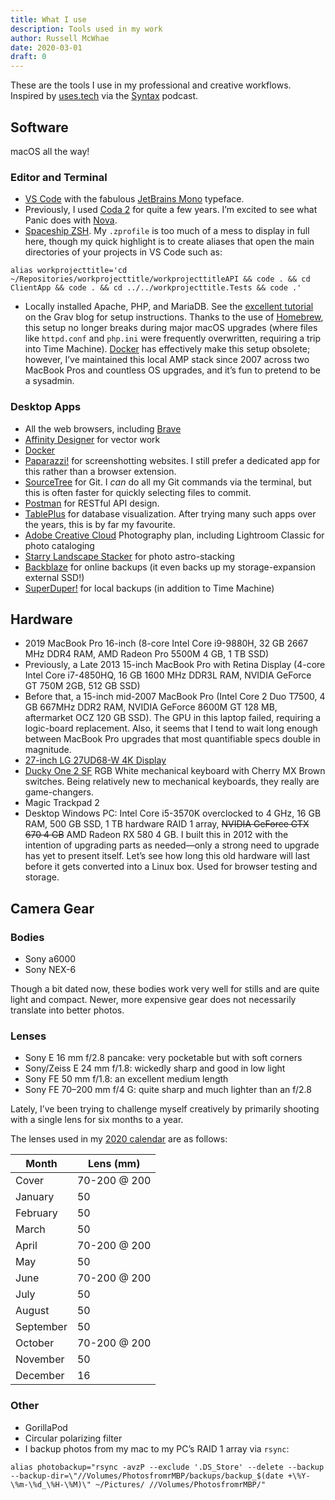 ```yaml
---
title: What I use
description: Tools used in my work
author: Russell McWhae
date: 2020-03-01
draft: 0
---
```

These are the tools I use in my professional and creative workflows. Inspired by [uses.tech](https://uses.tech) via the [Syntax](https://syntax.fm/) podcast.

## Software

macOS all the way!

### Editor and Terminal

- [VS Code](https://code.visualstudio.com/) with the fabulous [JetBrains Mono](https://www.jetbrains.com/lp/mono/) typeface.
- Previously, I used [Coda 2](https://panic.com/coda/) for quite a few years. I’m excited to see what Panic does with [Nova](https://panic.com/nova/).
- [Spaceship ZSH](https://denysdovhan.com/spaceship-prompt/). My `.zprofile` is too much of a mess to display in full here, though my quick highlight is to create aliases that open the main directories of your projects in VS Code such as:
```
alias workprojecttitle='cd ~/Repositories/workprojecttitle/workprojecttitleAPI && code . && cd ClientApp && code . && cd ../../workprojecttitle.Tests && code .'
```
- Locally installed Apache, PHP, and MariaDB. See the [excellent tutorial](https://getgrav.org/blog/macos-catalina-apache-multiple-php-versions) on the Grav blog for setup instructions. Thanks to the use of [Homebrew](https://brew.sh/), this setup no longer breaks during major macOS upgrades (where files like `httpd.conf` and `php.ini` were frequently overwritten, requiring a trip into Time Machine). [Docker](https://www.docker.com/) has effectively make this setup obsolete; however, I’ve maintained this local AMP stack since 2007 across two MacBook Pros and countless OS upgrades, and it’s fun to pretend to be a sysadmin.

### Desktop Apps

- All the web browsers, including [Brave](https://brave.com/) 
- [Affinity Designer](https://affinity.serif.com/en-us/designer/) for vector work
- [Docker](https://www.docker.com/)
- [Paparazzi!](https://derailer.org/paparazzi/) for screenshotting websites. I still prefer a dedicated app for this rather than a browser extension.
- [SourceTree](https://www.sourcetreeapp.com/) for Git. I _can_ do all my Git commands via the terminal, but this is often faster for quickly selecting files to commit.
- [Postman](https://www.postman.com/) for RESTful API design.
- [TablePlus](https://tableplus.com/) for database visualization. After trying many such apps over the years, this is by far my favourite.
- [Adobe Creative Cloud](https://www.adobe.com/ca/creativecloud.html) Photography plan, including Lightroom Classic for photo cataloging
- [Starry Landscape Stacker](https://sites.google.com/site/starrylandscapestacker/home) for photo astro-stacking
- [Backblaze](https://www.backblaze.com/) for online backups (it even backs up my storage-expansion external SSD!)
- [SuperDuper!](https://www.shirt-pocket.com/SuperDuper/SuperDuperDescription.html) for local backups (in addition to Time Machine)

## Hardware

- 2019 MacBook Pro 16-inch (8-core Intel Core i9-9880H, 32 GB 2667 MHz DDR4 RAM, AMD Radeon Pro 5500M 4 GB, 1 TB SSD)
- Previously, a Late 2013 15-inch MacBook Pro with Retina Display (4-core Intel Core i7-4850HQ, 16 GB 1600 MHz DDR3L RAM, NVIDIA GeForce GT 750M 2GB, 512 GB SSD)
- Before that, a 15-inch mid-2007 MacBook Pro (Intel Core 2 Duo T7500, 4 GB 667MHz DDR2 RAM, NVIDIA GeForce 8600M GT 128 MB, aftermarket OCZ 120 GB SSD). The GPU in this laptop failed, requiring a logic-board replacement. Also, it seems that I tend to wait long enough between MacBook Pro upgrades that most quantifiable specs double in magnitude.
- [27-inch LG 27UD68-W 4K Display](journal/the-upgrade-to-4k)
- [Ducky One 2 SF](https://www.duckychannel.com.tw/en/Ducky-One2-SF) RGB White mechanical keyboard with Cherry MX Brown switches. Being relatively new to mechanical keyboards, they really are game-changers.
- Magic Trackpad 2
- Desktop Windows PC: Intel Core i5-3570K overclocked to 4 GHz, 16 GB RAM, 500 GB SSD, 1 TB hardware RAID 1 array, ~~NVIDIA GeForce GTX 670 4 GB~~ AMD Radeon RX 580 4 GB. I built this in 2012 with the intention of upgrading parts as needed—only a strong need to upgrade has yet to present itself. Let’s see how long this old hardware will last before it gets converted into a Linux box. Used for browser testing and storage.

## Camera Gear

### Bodies

- Sony a6000
- Sony NEX-6

Though a bit dated now, these bodies work very well for stills and are quite light and compact. Newer, more expensive gear does not necessarily translate into better photos.

### Lenses

- Sony E 16 mm f/2.8 pancake: very pocketable but with soft corners
- Sony/Zeiss E 24 mm f/1.8: wickedly sharp and good in low light
- Sony FE 50 mm f/1.8: an excellent medium length
- Sony FE 70–200 mm f/4 G: quite sharp and much lighter than an f/2.8

Lately, I’ve been trying to challenge myself creatively by primarily shooting with a single lens for six months to a year.

The lenses used in my [2020 calendar](calendars) are as follows:

| Month     | Lens (mm)    |
| --------- | ------------ |
| Cover     | 70-200 @ 200 |
| January   | 50           |
| February  | 50           |
| March     | 50           |
| April     | 70-200 @ 200 |
| May       | 50           |
| June      | 70-200 @ 200 |
| July      | 50           |
| August    | 50           |
| September | 50           |
| October   | 70-200 @ 200 |
| November  | 50           |
| December  | 16           |

### Other

- GorillaPod
- Circular polarizing filter
- I backup photos from my mac to my PC’s RAID 1 array via `rsync`:
```
alias photobackup="rsync -avzP --exclude '.DS_Store' --delete --backup --backup-dir=\"//Volumes/PhotosfromrMBP/backups/backup_$(date +\%Y-\%m-\%d_\%H-\%M)\" ~/Pictures/ //Volumes/PhotosfromrMBP/"
```